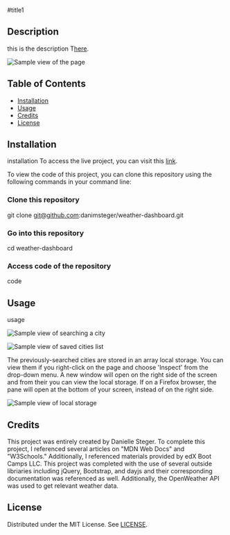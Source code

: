 #title1
    
## Description

this is the description
T[here](https://git.bootcampcontent.com/UNC-Charlotte/UNCC-VIRT-FSF-FT-06-2024-U-LOLC/-/tree/main/09-NodeJS/02-Challenge?ref_type=heads).

![Sample view of the page](/assets/images/page.png)

## Table of Contents

- [Installation](#installation)
- [Usage](#usage)
- [Credits](#credits)
- [License](#license)

## Installation

installation
To access the live project, you can visit this [link](https://danimsteger.github.io/weather-dashboard/).

To view the code of this project, you can clone this repository using the following commands in your command line:

### Clone this repository


git clone git@github.com:danimsteger/weather-dashboard.git


### Go into this repository

cd weather-dashboard


### Access code of the repository


code

## Usage

usage

![Sample view of searching a city](/assets/images/search.png)


![Sample view of saved cities list](/assets/images/saved-cities.png)

The previously-searched cities are stored in an array local storage. You can view them if you right-click on the page and choose 'Inspect' from the drop-down menu. A new window will open on the right side of the screen and from their you can view the local storage. If on a Firefox browser, the pane will open at the bottom of your screen, instead of on the right side.

![Sample view of local storage](/assets/images/local-storage.png)

## Credits



This project was entirely created by Danielle Steger. To complete this project, I referenced several articles on "MDN Web Docs" and "W3Schools." Additionally, I referenced materials provided by edX Boot Camps LLC. This project was completed with the use of several outside libriaries including jQuery, Bootstrap, and dayjs and their corresponding documentation was referenced as well. Additionally, the OpenWeather API was used to get relevant weather data.

## License

Distributed under the MIT License. See [LICENSE](LICENSE).